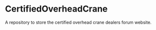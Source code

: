 CertifiedOverheadCrane
======================

A repository to store the certified overhead crane dealers forum website.